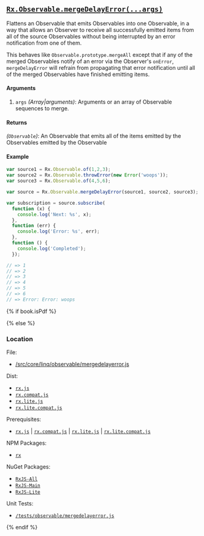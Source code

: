## [`Rx.Observable.mergeDelayError(...args)`](https://github.com/Reactive-Extensions/RxJS/blob/master/src/core/linq/observable/mergedelayerror.js)

Flattens an Observable that emits Observables into one Observable, in a way that allows an Observer to
receive all successfully emitted items from all of the source Observables without being interrupted by
an error notification from one of them.

This behaves like `Observable.prototype.mergeAll` except that if any of the merged Observables notify of an
error via the Observer's `onError`, `mergeDelayError` will refrain from propagating that
error notification until all of the merged Observables have finished emitting items.

#### Arguments
1. `args` *(Array|arguments)*: Arguments or an array of Observable sequences to merge.

#### Returns
*(`Observable`)*: An Observable that emits all of the items emitted by the Observables emitted by the Observable

#### Example
```js
var source1 = Rx.Observable.of(1,2,3);
var source2 = Rx.Observable.throwError(new Error('woops'));
var source3 = Rx.Observable.of(4,5,6);

var source = Rx.Observable.mergeDelayError(source1, source2, source3);

var subscription = source.subscribe(
  function (x) {
    console.log('Next: %s', x);
  },
  function (err) {
    console.log('Error: %s', err);
  },
  function () {
    console.log('Completed');
  });

// => 1
// => 2
// => 3
// => 4
// => 5
// => 6
// => Error: Error: woops
```

{% if book.isPdf %}



{% else %}

### Location

File:
- [/src/core/linq/observable/mergedelayerror.js](https://github.com/Reactive-Extensions/RxJS/blob/master/src/core/linq/observable/mergedelayerror.js)

Dist:
- [`rx.js`](https://github.com/Reactive-Extensions/RxJS/blob/master/dist/rx.js)
- [`rx.compat.js`](https://github.com/Reactive-Extensions/RxJS/blob/master/dist/rx.compat.js)
- [`rx.lite.js`](https://github.com/Reactive-Extensions/RxJS/blob/master/dist/rx.lite.js)
- [`rx.lite.compat.js`](https://github.com/Reactive-Extensions/RxJS/blob/master/dist/rx.lite.compat.js)

Prerequisites:
- [`rx.js`](https://github.com/Reactive-Extensions/RxJS/blob/master/dist/rx.js) | [`rx.compat.js`](https://github.com/Reactive-Extensions/RxJS/blob/master/dist/rx.compat.js) | [`rx.lite.js`](https://github.com/Reactive-Extensions/RxJS/blob/master/dist/rx.lite.js) | [`rx.lite.compat.js`](https://github.com/Reactive-Extensions/RxJS/blob/master/dist/rx.lite.compat.js)

NPM Packages:
- [`rx`](https://www.npmjs.org/package/rx)

NuGet Packages:
- [`RxJS-All`](http://www.nuget.org/packages/RxJS-Main/)
- [`RxJS-Main`](http://www.nuget.org/packages/RxJS-Main/)
- [`RxJS-Lite`](http://www.nuget.org/packages/RxJS-Lite/)

Unit Tests:
- [`/tests/observable/mergedelayerror.js`](https://github.com/Reactive-Extensions/RxJS/blob/master/tests/observable/mergedelayerror.js)

{% endif %}
